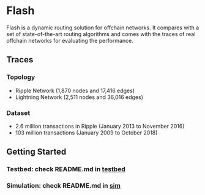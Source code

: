 # Flash

Flash is a dynamic routing solution for offchain networks. It compares with a set of state-of-the-art routing algorithms and comes with the traces of real offchain networks for evaluating the performance. 

## Traces 

### Topology
* Ripple Network (1,870 nodes and 17,416 edges) 
* Lightning Network (2,511 nodes and 36,016 edges)

### Dataset
* 2.6 million transactions in Ripple (January 2013 to November 2016)
* 103 million transactions (January 2009 to October 2018)

## Getting Started 

### Testbed: check README.md in [testbed](testbed)
### Simulation: check README.md in [sim](sim)